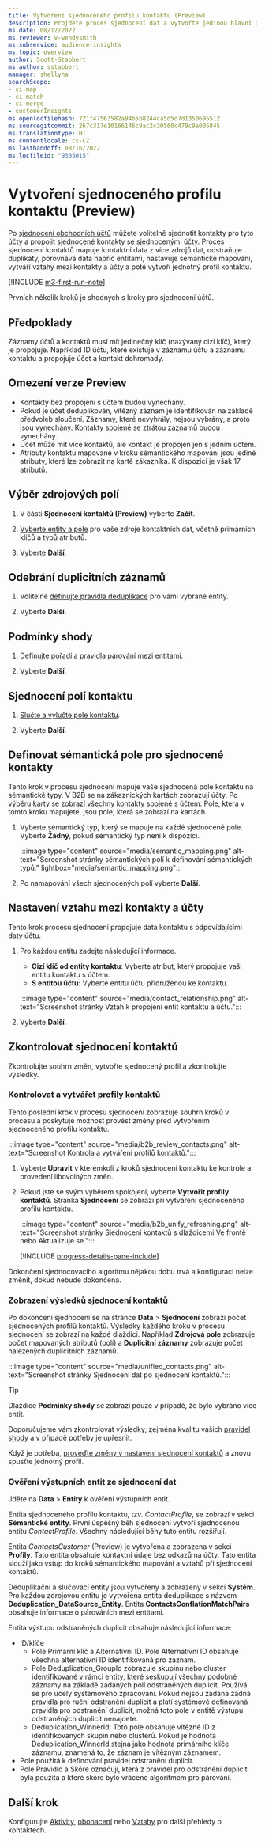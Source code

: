 ```yaml
---
title: Vytvoření sjednoceného profilu kontaktu (Preview)
description: Projděte proces sjednocení dat a vytvořte jedinou hlavní datovou sadu kontaktů.
ms.date: 08/12/2022
ms.reviewer: v-wendysmith
ms.subservice: audience-insights
ms.topic: overview
author: Scott-Stabbert
ms.author: sstabbert
manager: shellyha
searchScope:
- ci-map
- ci-match
- ci-merge
- customerInsights
ms.openlocfilehash: 721f47563582a94b5b8244ca5d5d7d1350695512
ms.sourcegitcommit: 267c317e10166146c9ac2c30560c479c9a005845
ms.translationtype: HT
ms.contentlocale: cs-CZ
ms.lasthandoff: 08/16/2022
ms.locfileid: "9305015"
---
```

# <a name="create-a-unified-contact-profile-preview"></a>Vytvoření sjednoceného profilu kontaktu (Preview)

Po [sjednocení obchodních účtů](map-entities.md) můžete volitelně sjednotit kontakty pro tyto účty a propojit sjednocené kontakty se sjednocenými účty. Proces sjednocení kontaktů mapuje kontaktní data z více zdrojů dat, odstraňuje duplikáty, porovnává data napříč entitami, nastavuje sémantické mapování, vytváří vztahy mezi kontakty a účty a poté vytvoří jednotný profil kontaktu.

[!INCLUDE [m3-first-run-note](includes/m3-first-run-note.md)]

Prvních několik kroků je shodných s kroky pro sjednocení účtů.

## <a name="prerequisites"></a>Předpoklady

Záznamy účtů a kontaktů musí mít jedinečný klíč (nazývaný cizí klíč), který je propojuje. Například ID účtu, které existuje v záznamu účtu a záznamu kontaktu a propojuje účet a kontakt dohromady.

## <a name="preview-limitations"></a>Omezení verze Preview

- Kontakty bez propojení s účtem budou vynechány.
- Pokud je účet deduplikován, vítězný záznam je identifikován na základě předvoleb sloučení. Záznamy, které nevyhrály, nejsou vybrány, a proto jsou vynechány. Kontakty spojené se ztrátou záznamů budou vynechány.
- Účet může mít více kontaktů, ale kontakt je propojen jen s jedním účtem.
- Atributy kontaktu mapované v kroku sémantického mapování jsou jediné atributy, které lze zobrazit na kartě zákazníka. K dispozici je však 17 atributů.

## <a name="select-source-fields"></a>Výběr zdrojových polí

1. V části **Sjednocení kontaktů (Preview)** vyberte **Začít**.

1. [Vyberte entity a pole](map-entities.md) pro vaše zdroje kontaktních dat, včetně primárních klíčů a typů atributů.

1. Vyberte **Další**.

## <a name="remove-duplicate-records"></a>Odebrání duplicitních záznamů

1. Volitelně [definujte pravidla deduplikace](remove-duplicates.md) pro vámi vybrané entity.

1. Vyberte **Další**.

## <a name="match-conditions"></a>Podmínky shody

1. [Definujte pořadí a pravidla párování](match-entities.md) mezi entitami.

1. Vyberte **Další**.

## <a name="unify-contact-fields"></a>Sjednocení polí kontaktu

1. [Slučte a vylučte pole kontaktu](merge-entities.md).

1. Vyberte **Další**.

## <a name="define-the-semantic-fields-for-unified-contacts"></a>Definovat sémantická pole pro sjednocené kontakty

Tento krok v procesu sjednocení mapuje vaše sjednocená pole kontaktu na sémantické typy. V B2B se na zákaznických kartách zobrazují účty. Po výběru karty se zobrazí všechny kontakty spojené s účtem. Pole, která v tomto kroku mapujete, jsou pole, která se zobrazí na kartách.

1. Vyberte sémantický typ, který se mapuje na každé sjednocené pole. Vyberte **Žádný**, pokud sémantický typ není k dispozici.

   :::image type="content" source="media/semantic_mapping.png" alt-text="Screenshot stránky sémantických polí k definování sémantických typů." lightbox="media/semantic_mapping.png":::

1. Po namapování všech sjednocených polí vyberte **Další**.

## <a name="set-the-relationship-between-contacts-and-accounts"></a>Nastavení vztahu mezi kontakty a účty

Tento krok procesu sjednocení propojuje data kontaktu s odpovídajícími daty účtu.

1. Pro každou entitu zadejte následující informace.

   - **Cizí klíč od entity kontaktu**: Vyberte atribut, který propojuje vaši entitu kontaktu s účtem.
   - **S entitou účtu**: Vyberte entitu účtu přidruženou ke kontaktu.

   :::image type="content" source="media/contact_relationship.png" alt-text="Screenshot stránky Vztah k propojení entit kontaktu a účtu.":::

1. Vyberte **Další**.

## <a name="review-contact-unification"></a>Zkontrolovat sjednocení kontaktů

Zkontrolujte souhrn změn, vytvořte sjednocený profil a zkontrolujte výsledky.

### <a name="review-and-create-contact-profiles"></a>Kontrolovat a vytvářet profily kontaktů

Tento poslední krok v procesu sjednocení zobrazuje souhrn kroků v procesu a poskytuje možnost provést změny před vytvořením sjednoceného profilu kontaktu.

:::image type="content" source="media/b2b_review_contacts.png" alt-text="Screenshot Kontrola a vytváření profilů kontaktů.":::

1. Vyberte **Upravit** v kterémkoli z kroků sjednocení kontaktu ke kontrole a provedení libovolných změn.

1. Pokud jste se svým výběrem spokojeni, vyberte **Vytvořit profily kontaktů**. Stránka **Sjednocení** se zobrazí při vytváření sjednoceného profilu kontaktu.
  
   :::image type="content" source="media/b2b_unify_refreshing.png" alt-text="Screenshot stránky Sjednocení kontaktů s dlaždicemi Ve frontě nebo Aktualizuje se.":::

   [!INCLUDE [progress-details-pane-include](includes/progress-details-pane.md)]

Dokončení sjednocovacího algoritmu nějakou dobu trvá a konfiguraci nelze změnit, dokud nebude dokončena.

### <a name="view-the-results-of-contact-unification"></a>Zobrazení výsledků sjednocení kontaktů

Po dokončení sjednocení se na stránce **Data** > **Sjednocení** zobrazí počet sjednocených profilů kontaktů. Výsledky každého kroku v procesu sjednocení se zobrazí na každé dlaždici. Například **Zdrojová pole** zobrazuje počet mapovaných atributů (polí) a **Duplicitní záznamy** zobrazuje počet nalezených duplicitních záznamů.

:::image type="content" source="media/unified_contacts.png" alt-text="Screenshot stránky Sjednocení dat po sjednocení kontaktů.":::

> [!TIP]
> Dlaždice **Podmínky shody** se zobrazí pouze v případě, že bylo vybráno více entit.

Doporučujeme vám zkontrolovat výsledky, zejména kvalitu vašich [pravidel shody](data-unification-update.md#manage-match-rules) a v případě potřeby je upřesnit.

Když je potřeba, [proveďte změny v nastavení sjednocení kontaktů](data-unification-update.md) a znovu spusťte jednotný profil.

### <a name="verify-output-entities-from-data-unification"></a>Ověření výstupních entit ze sjednocení dat

Jděte na **Data** > **Entity** k ověření výstupních entit.

Entita sjednoceného profilu kontaktu, tzv. *ContactProfile*, se zobrazí v sekci **Sémantické entity**. První úspěšný běh sjednocení vytvoří sjednocenou entitu *ContactProfile*. Všechny následující běhy tuto entitu rozšiřují.

Entita *ContactsCustomer* (Preview) je vytvořena a zobrazena v sekci **Profily**. Tato entita obsahuje kontaktní údaje bez odkazů na účty. Tato entita slouží jako vstup do kroků sémantického mapování a vztahů při sjednocení kontaktů.

Deduplikační a slučovací entity jsou vytvořeny a zobrazeny v sekci **Systém**. Pro každou zdrojovou entitu je vytvořena entita deduplikace s názvem **Deduplication_DataSource_Entity**. Entita **ContactsConflationMatchPairs** obsahuje informace o párováních mezi entitami.

Entita výstupu odstraněných duplicit obsahuje následující informace:
- ID/klíče
  - Pole Primární klíč a Alternativní ID. Pole Alternativní ID obsahuje všechna alternativní ID identifikovaná pro záznam.
  - Pole Deduplication_GroupId zobrazuje skupinu nebo cluster identifikované v rámci entity, které seskupují všechny podobné záznamy na základě zadaných polí odstraněných duplicit. Používá se pro účely systémového zpracování. Pokud nejsou zadána žádná pravidla pro ruční odstranění duplicit a platí systémově definovaná pravidla pro odstranění duplicit, možná toto pole v entitě výstupu odstraněných duplicit nenajdete.
  - Deduplication_WinnerId: Toto pole obsahuje vítězné ID z identifikovaných skupin nebo clusterů. Pokud je hodnota Deduplication_WinnerId stejná jako hodnota primárního klíče záznamu, znamená to, že záznam je vítězným záznamem.
- Pole použitá k definování pravidel odstranění duplicit.
- Pole Pravidlo a Skóre označují, která z pravidel pro odstranění duplicit byla použita a které skóre bylo vráceno algoritmem pro párování.

## <a name="next-step"></a>Další krok

Konfigurujte [Aktivity](activities.md), [obohacení](enrichment-hub.md) nebo [Vztahy](relationships.md) pro další přehledy o kontaktech.
